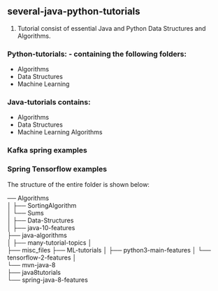 ## several-java-python-tutorials

1. Tutorial consist of essential Java and Python Data Structures and Algorithms.

### Python-tutorials: - containing the following folders:

- Algorithms
- Data Structures
- Machine Learning

### Java-tutorials contains:

- Algorithms
- Data Structures
- Machine Learning Algorithms

### Kafka spring examples

### Spring Tensorflow examples

The structure of the entire folder is shown below:

── Algorithms  
│   ├── SortingAlgorithm  
│   └── Sums  
│
├── Data-Structures  
│
├── java-10-features  
├── java-algorithms  
│
├── many-tutorial-topics
│   
├── misc_files
├── ML-tutorials
│   ├── python3-main-features
│   └── tensorflow-2-features
│       
└── mvn-java-8  
    ├── java8tutorials  
    └── spring-java-8-features  